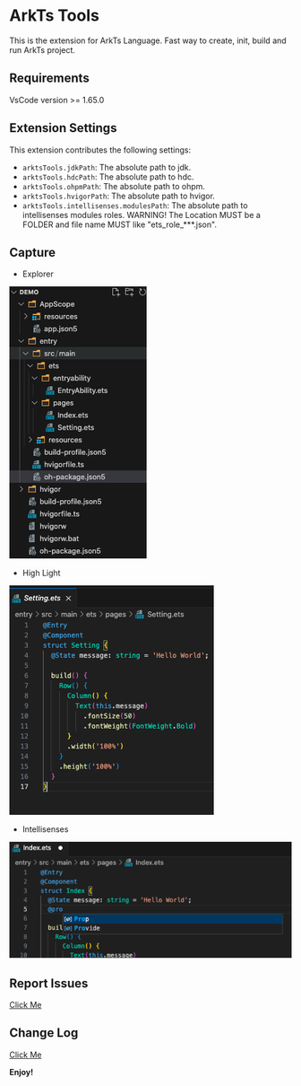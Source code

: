 # ArkTs Tools

This is the extension for ArkTs Language. Fast way to create, init, build and run ArkTs project.

## Requirements

VsCode version >= 1.65.0

## Extension Settings

This extension contributes the following settings:

- `arktsTools.jdkPath`: The absolute path to jdk.
- `arktsTools.hdcPath`: The absolute path to hdc.
- `arktsTools.ohpmPath`: The absolute path to ohpm.
- `arktsTools.hvigorPath`: The absolute path to hvigor.
- `arktsTools.intellisenses.modulesPath`: The absolute path to intellisenses modules roles. WARNING! The Location MUST be a FOLDER and file name MUST like "ets_role_***.json".

## Capture

- Explorer
<img src="images/explorer.png">

- High Light
<img src="images/high-light.png">

- Intellisenses
<img src="images/intellisenses.png">

## Report Issues

[Click Me](https://gitee.com/michael-eddy/ark-tools/issues)

## Change Log

[Click Me](https://marketplace.visualstudio.com/items/MichaelDing.ark-tools/changelog)

**Enjoy!**